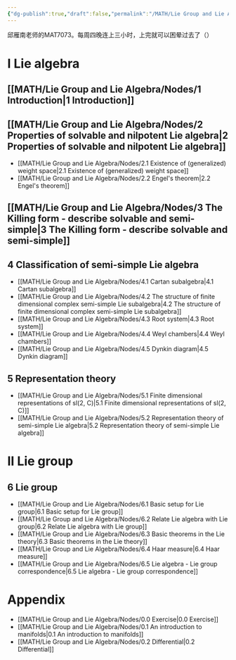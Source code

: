 ```yaml
---
{"dg-publish":true,"draft":false,"permalink":"/MATH/Lie Group and Lie Algebra/Lie Group and Lie Algebra/","dgPassFrontmatter":true}
---
```



邱雁南老师的MAT7073。每周四晚连上三小时，上完就可以困晕过去了（）

# I Lie algebra
## [[MATH/Lie Group and Lie Algebra/Nodes/1 Introduction\|1 Introduction]]
## [[MATH/Lie Group and Lie Algebra/Nodes/2 Properties of solvable and nilpotent Lie algebra\|2 Properties of solvable and nilpotent Lie algebra]]
- [[MATH/Lie Group and Lie Algebra/Nodes/2.1 Existence of (generalized) weight space\|2.1 Existence of (generalized) weight space]]
- [[MATH/Lie Group and Lie Algebra/Nodes/2.2 Engel's theorem\|2.2 Engel's theorem]]
## [[MATH/Lie Group and Lie Algebra/Nodes/3 The Killing form - describe solvable and semi-simple\|3 The Killing form - describe solvable and semi-simple]]
## 4 Classification of semi-simple Lie algebra
- [[MATH/Lie Group and Lie Algebra/Nodes/4.1 Cartan subalgebra\|4.1 Cartan subalgebra]]
- [[MATH/Lie Group and Lie Algebra/Nodes/4.2 The structure of finite dimensional complex semi-simple Lie subalgebra\|4.2 The structure of finite dimensional complex semi-simple Lie subalgebra]]
- [[MATH/Lie Group and Lie Algebra/Nodes/4.3 Root system\|4.3 Root system]]
- [[MATH/Lie Group and Lie Algebra/Nodes/4.4 Weyl chambers\|4.4 Weyl chambers]]
- [[MATH/Lie Group and Lie Algebra/Nodes/4.5 Dynkin diagram\|4.5 Dynkin diagram]]
## 5 Representation theory
- [[MATH/Lie Group and Lie Algebra/Nodes/5.1 Finite dimensional representations of sl(2, C)\|5.1 Finite dimensional representations of sl(2, C)]]
- [[MATH/Lie Group and Lie Algebra/Nodes/5.2 Representation theory of semi-simple Lie algebra\|5.2 Representation theory of semi-simple Lie algebra]]
# II Lie group

## 6 Lie group
- [[MATH/Lie Group and Lie Algebra/Nodes/6.1 Basic setup for Lie group\|6.1 Basic setup for Lie group]]
- [[MATH/Lie Group and Lie Algebra/Nodes/6.2 Relate Lie algebra with Lie group\|6.2 Relate Lie algebra with Lie group]]
- [[MATH/Lie Group and Lie Algebra/Nodes/6.3 Basic theorems in the Lie theory\|6.3 Basic theorems in the Lie theory]]
- [[MATH/Lie Group and Lie Algebra/Nodes/6.4 Haar measure\|6.4 Haar measure]]
- [[MATH/Lie Group and Lie Algebra/Nodes/6.5 Lie algebra - Lie group correspondence\|6.5 Lie algebra - Lie group correspondence]]

# Appendix

- [[MATH/Lie Group and Lie Algebra/Nodes/0.0 Exercise\|0.0 Exercise]]
- [[MATH/Lie Group and Lie Algebra/Nodes/0.1 An introduction to manifolds\|0.1 An introduction to manifolds]]
- [[MATH/Lie Group and Lie Algebra/Nodes/0.2 Differential\|0.2 Differential]]


